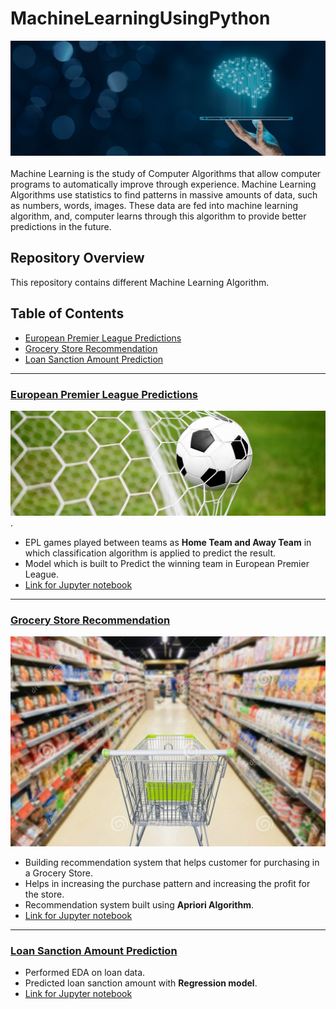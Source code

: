 # MachineLearningUsingPython
![image.jpg](image/ml_top.jpg)<br><br>
Machine Learning is the study of Computer Algorithms that allow computer programs to automatically improve through experience.
Machine Learning Algorithms use statistics to find patterns in massive amounts of data, such as numbers, words, images. 
These data are fed into machine learning algorithm, and, computer learns through this algorithm to provide better predictions in the future.

## Repository Overview
This repository contains different Machine Learning Algorithm.

## Table of Contents
- [European Premier League Predictions](#section1)<br>
- [Grocery Store Recommendation](#section2)<br>
- [Loan Sanction Amount Prediction](#section3)<br>

___
<a id=section1></a>
### [European Premier League Predictions](./EuropeanPremierLeaguePredictions)
![image.jpg](image/football.jpeg)<br>.
- EPL games played between teams as __Home Team and Away Team__ in which classification algorithm is applied to predict the result.
- Model which is built to Predict the winning team in European Premier League.
- [Link for Jupyter notebook](./EuropeanPremierLeaguePredictions/EuropeanPremierLeague_Predictions.ipynb)

___
<a id=section2></a>
### [Grocery Store Recommendation](./GroceryStoreRecommendation)
![image.jpg](image/groceryimg.jpg)<br>
- Building recommendation system that helps customer for purchasing in a Grocery Store.
- Helps in increasing the purchase pattern and increasing the profit for the store.
- Recommendation system built using __Apriori Algorithm__. 
- [Link for Jupyter notebook](./GroceryStoreRecommendation/RecommendationSystem_GroceryStore.ipynb)

___
<a id=section3></a>
### [Loan Sanction Amount Prediction](./LoanSanctionPrediction)

- Performed EDA on loan data.
- Predicted loan sanction amount with __Regression model__.
- [Link for Jupyter notebook](./LoanSanctionPrediction)
